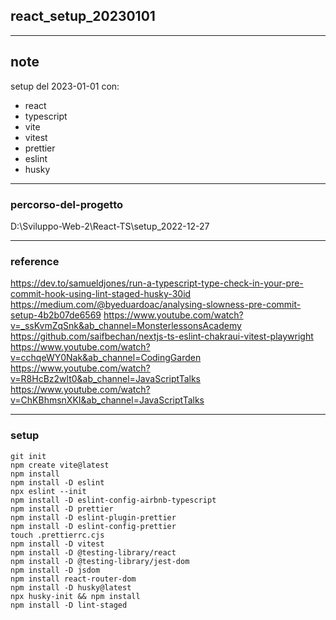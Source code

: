 

## react_setup_20230101

---
## note
setup del 2023-01-01 con:
- react
- typescript
- vite
- vitest
- prettier
- eslint
- husky

---
### percorso-del-progetto
D:\Sviluppo-Web-2\React-TS\setup_2022-12-27

---
### reference
https://dev.to/samueldjones/run-a-typescript-type-check-in-your-pre-commit-hook-using-lint-staged-husky-30id
https://medium.com/@byeduardoac/analysing-slowness-pre-commit-setup-4b2b07de6569
https://www.youtube.com/watch?v=_ssKvmZqSnk&ab_channel=MonsterlessonsAcademy
https://github.com/saifbechan/nextjs-ts-eslint-chakraui-vitest-playwright
https://www.youtube.com/watch?v=cchqeWY0Nak&ab_channel=CodingGarden
https://www.youtube.com/watch?v=R8HcBz2wlt0&ab_channel=JavaScriptTalks
https://www.youtube.com/watch?v=ChKBhmsnXKI&ab_channel=JavaScriptTalks

---
### setup
```
git init
npm create vite@latest
npm install
npm install -D eslint
npx eslint --init
npm install -D eslint-config-airbnb-typescript
npm install -D prettier
npm install -D eslint-plugin-prettier
npm install -D eslint-config-prettier
touch .prettierrc.cjs
npm install -D vitest
npm install -D @testing-library/react
npm install -D @testing-library/jest-dom
npm install -D jsdom
npm install react-router-dom
npm install -D husky@latest
npx husky-init && npm install
npm install -D lint-staged
```


